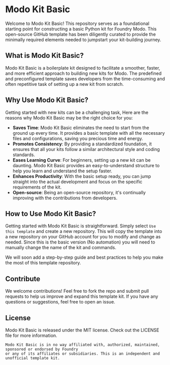 # Modo Kit Basic
Welcome to Modo Kit Basic! This repository serves as a foundational starting point for constructing 
a basic Python kit for Foundry Modo. This open-source GitHub template has been diligently curated
to provide the minimally required elements needed to jumpstart your kit-building journey.

## What is Modo Kit Basic?
Modo Kit Basic is a boilerplate kit designed to facilitate a smoother, faster, and more efficient 
approach to building new kits for Modo. The predefined and preconfigured template saves developers
from the time-consuming and often repetitive task of setting up a new kit from scratch.

## Why Use Modo Kit Basic?
Getting started with new kits can be a challenging task, Here are the reasons why Modo Kit Basic 
may be the right choice for you:

* **Saves Time**: Modo Kit Basic eliminates the need to start from the ground up every time. It provides
    a basic template with all the necessary files and configurations, saving you precious time and energy.
* **Promotes Consistency**: By providing a standardized foundation, it ensures that all your kits 
    follow a similar architectural style and coding standards.
* **Eases Learning Curve**: For beginners, setting up a new kit can be daunting. Modo Kit Basic provides
    an easy-to-understand structure to help you learn and understand the setup faster.
* **Enhances Productivity**: With the basic setup ready, you can jump straight into the actual development
    and focus on the specific requirements of the kit.
* **Open-source**: Being an open-source repository, it's continually improving with the contributions
    from developers.

## How to Use Modo Kit Basic?
Getting started with Modo Kit Basic is straightforward. Simply select `Use this template` and create
a new repository. This will copy the template into a new repository on your GitHub account for you to
modify and change as needed. Since this is the basic version (No automation) you will need to manually
change the name of the kit and commands.


We will soon add a step-by-step guide and best practices to help you make
the most of this template repository.


## Contribute
We welcome contributions! Feel free to fork the repo and submit pull requests to help us improve and
expand this template kit. If you have any questions or suggestions, feel free to open an issue.

## License
Modo Kit Basic is released under the MIT license. Check out the LICENSE file for more information.

    Modo Kit Basic is in no way affiliated with, authorized, maintained, sponsored or endorsed by Foundry
    or any of its affiliates or subsidiaries. This is an independent and unofficial template kit.
